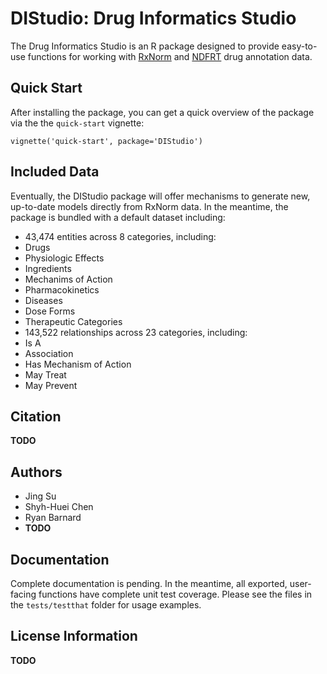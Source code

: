 # DIStudio: Drug Informatics Studio

The Drug Informatics Studio is an R package designed to provide easy-to-use functions
for working with [RxNorm](https://www.nlm.nih.gov/research/umls/rxnorm/) and
[NDFRT](https://www.nlm.nih.gov/research/umls/sourcereleasedocs/current/NDFRT/) drug
annotation data.


## Quick Start

After installing the package, you can get a quick overview of the package
via the the `quick-start` vignette:

```
vignette('quick-start', package='DIStudio')
```


## Included Data

Eventually, the DIStudio package will offer mechanisms to generate new, up-to-date models
directly from RxNorm data. In the meantime, the package is bundled with a default dataset
including:

 * 43,474 entities across 8 categories, including:
  * Drugs
  * Physiologic Effects
  * Ingredients
  * Mechanims of Action
  * Pharmacokinetics
  * Diseases
  * Dose Forms
  * Therapeutic Categories
 * 143,522 relationships across 23 categories, including:
  * Is A
  * Association
  * Has Mechanism of Action
  * May Treat
  * May Prevent


## Citation

**TODO**


## Authors

* Jing Su
* Shyh-Huei Chen
* Ryan Barnard
* **TODO**


## Documentation

Complete documentation is pending. In the meantime, all exported, user-facing functions
have complete unit test coverage. Please see the files in the `tests/testthat` folder
for usage examples.


## License Information

**TODO**
